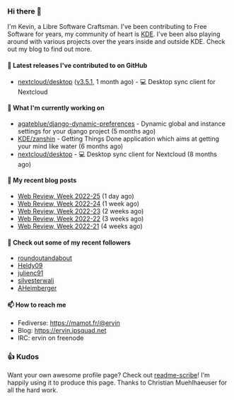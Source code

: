 ### Hi there 👋

I'm Kevin, a Libre Software Craftsman. I've been contributing to Free Software for years,
my community of heart is [KDE](https://kde.org). I've been also playing around with various
projects over the years inside and outside KDE. Check out my blog to find out more.

#### 🔭 Latest releases I've contributed to on GitHub

- [nextcloud/desktop](https://github.com/nextcloud/desktop) ([v3.5.1](https://github.com/nextcloud/desktop/releases/tag/v3.5.1), 1 month ago) - 💻 Desktop sync client for Nextcloud

#### 🌱 What I'm currently working on

- [agateblue/django-dynamic-preferences](https://github.com/agateblue/django-dynamic-preferences) - Dynamic global and instance settings for your django project (5 months ago)
- [KDE/zanshin](https://github.com/KDE/zanshin) - Getting Things Done application which aims at getting your mind like water (6 months ago)
- [nextcloud/desktop](https://github.com/nextcloud/desktop) - 💻 Desktop sync client for Nextcloud (8 months ago)

#### 📜 My recent blog posts

- [Web Review, Week 2022-25](https://ervin.ipsquad.net/blog/2022/06/24/web-review-week-2022-25/) (1 day ago)
- [Web Review, Week 2022-24](https://ervin.ipsquad.net/blog/2022/06/17/web-review-week-2022-24/) (1 week ago)
- [Web Review, Week 2022-23](https://ervin.ipsquad.net/blog/2022/06/10/web-review-week-2022-23/) (2 weeks ago)
- [Web Review, Week 2022-22](https://ervin.ipsquad.net/blog/2022/06/03/web-review-week-2022-22/) (3 weeks ago)
- [Web Review, Week 2022-21](https://ervin.ipsquad.net/blog/2022/05/27/web-review-week-2022-21/) (4 weeks ago)

#### 👯 Check out some of my recent followers

- [roundoutandabout](https://github.com/roundoutandabout)
- [Heldy09](https://github.com/Heldy09)
- [julienc91](https://github.com/julienc91)
- [silvesterwali](https://github.com/silvesterwali)
- [AHeimberger](https://github.com/AHeimberger)

#### 📫 How to reach me

- Fediverse: https://mamot.fr/@ervin
- Blog: https://ervin.ipsquad.net
- IRC: ervin on freenode

### 👍 Kudos

Want your own awesome profile page? Check out [readme-scribe](https://github.com/muesli/readme-scribe)!
I'm happily using it to produce this page. Thanks to Christian Muehlhaeuser for all the hard work.

